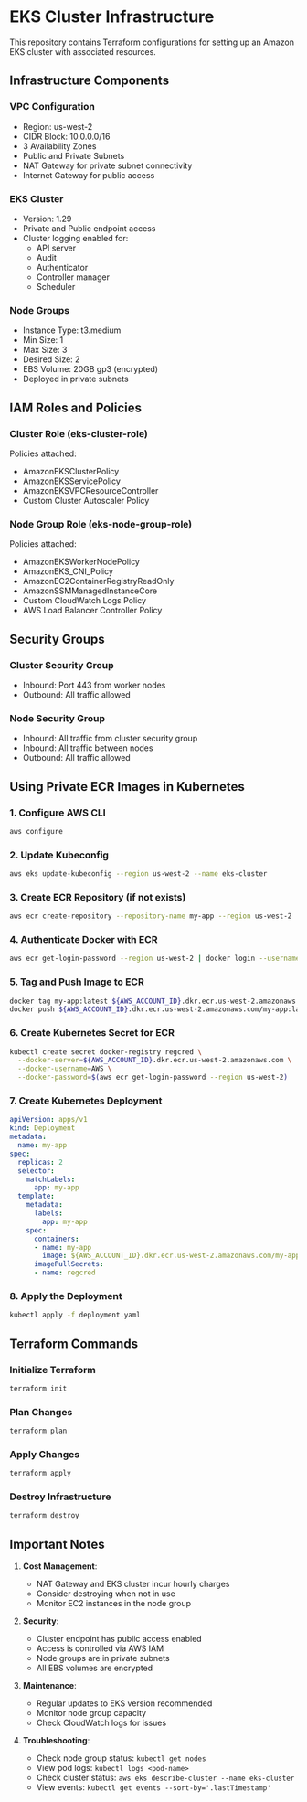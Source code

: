 # EKS Cluster Infrastructure

This repository contains Terraform configurations for setting up an Amazon EKS cluster with associated resources.

## Infrastructure Components

### VPC Configuration
- Region: us-west-2
- CIDR Block: 10.0.0.0/16
- 3 Availability Zones
- Public and Private Subnets
- NAT Gateway for private subnet connectivity
- Internet Gateway for public access

### EKS Cluster
- Version: 1.29
- Private and Public endpoint access
- Cluster logging enabled for:
  - API server
  - Audit
  - Authenticator
  - Controller manager
  - Scheduler

### Node Groups
- Instance Type: t3.medium
- Min Size: 1
- Max Size: 3
- Desired Size: 2
- EBS Volume: 20GB gp3 (encrypted)
- Deployed in private subnets

## IAM Roles and Policies

### Cluster Role (eks-cluster-role)
Policies attached:
- AmazonEKSClusterPolicy
- AmazonEKSServicePolicy
- AmazonEKSVPCResourceController
- Custom Cluster Autoscaler Policy

### Node Group Role (eks-node-group-role)
Policies attached:
- AmazonEKSWorkerNodePolicy
- AmazonEKS_CNI_Policy
- AmazonEC2ContainerRegistryReadOnly
- AmazonSSMManagedInstanceCore
- Custom CloudWatch Logs Policy
- AWS Load Balancer Controller Policy

## Security Groups

### Cluster Security Group
- Inbound: Port 443 from worker nodes
- Outbound: All traffic allowed

### Node Security Group
- Inbound: All traffic from cluster security group
- Inbound: All traffic between nodes
- Outbound: All traffic allowed

## Using Private ECR Images in Kubernetes

### 1. Configure AWS CLI
```bash
aws configure
```

### 2. Update Kubeconfig
```bash
aws eks update-kubeconfig --region us-west-2 --name eks-cluster
```

### 3. Create ECR Repository (if not exists)
```bash
aws ecr create-repository --repository-name my-app --region us-west-2
```

### 4. Authenticate Docker with ECR
```bash
aws ecr get-login-password --region us-west-2 | docker login --username AWS --password-stdin ${AWS_ACCOUNT_ID}.dkr.ecr.us-west-2.amazonaws.com
```

### 5. Tag and Push Image to ECR
```bash
docker tag my-app:latest ${AWS_ACCOUNT_ID}.dkr.ecr.us-west-2.amazonaws.com/my-app:latest
docker push ${AWS_ACCOUNT_ID}.dkr.ecr.us-west-2.amazonaws.com/my-app:latest
```

### 6. Create Kubernetes Secret for ECR
```bash
kubectl create secret docker-registry regcred \
  --docker-server=${AWS_ACCOUNT_ID}.dkr.ecr.us-west-2.amazonaws.com \
  --docker-username=AWS \
  --docker-password=$(aws ecr get-login-password --region us-west-2)
```

### 7. Create Kubernetes Deployment
```yaml
apiVersion: apps/v1
kind: Deployment
metadata:
  name: my-app
spec:
  replicas: 2
  selector:
    matchLabels:
      app: my-app
  template:
    metadata:
      labels:
        app: my-app
    spec:
      containers:
      - name: my-app
        image: ${AWS_ACCOUNT_ID}.dkr.ecr.us-west-2.amazonaws.com/my-app:latest
      imagePullSecrets:
      - name: regcred
```

### 8. Apply the Deployment
```bash
kubectl apply -f deployment.yaml
```

## Terraform Commands

### Initialize Terraform
```bash
terraform init
```

### Plan Changes
```bash
terraform plan
```

### Apply Changes
```bash
terraform apply
```

### Destroy Infrastructure
```bash
terraform destroy
```

## Important Notes

1. **Cost Management**:
   - NAT Gateway and EKS cluster incur hourly charges
   - Consider destroying when not in use
   - Monitor EC2 instances in the node group

2. **Security**:
   - Cluster endpoint has public access enabled
   - Access is controlled via AWS IAM
   - Node groups are in private subnets
   - All EBS volumes are encrypted

3. **Maintenance**:
   - Regular updates to EKS version recommended
   - Monitor node group capacity
   - Check CloudWatch logs for issues

4. **Troubleshooting**:
   - Check node group status: `kubectl get nodes`
   - View pod logs: `kubectl logs <pod-name>`
   - Check cluster status: `aws eks describe-cluster --name eks-cluster`
   - View events: `kubectl get events --sort-by='.lastTimestamp'`